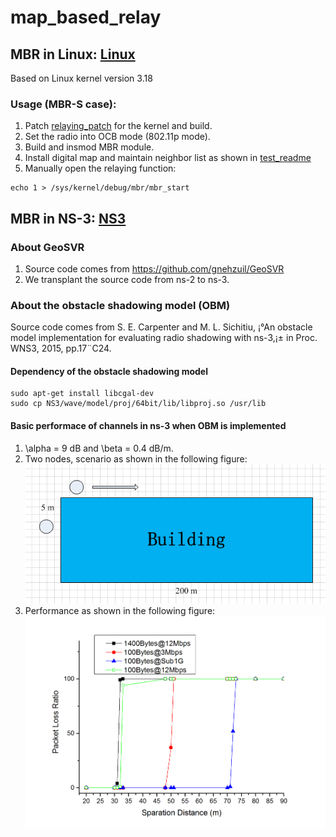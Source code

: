 # map_based_relay
## MBR in Linux: [Linux](Linux)
 Based on Linux kernel version 3.18
### Usage (MBR-S case):
 1. Patch [relaying_patch](Linux/20170306-0001-map-based-relay-encapsulate-the-relay-mac-addr-into-.patch) for the kernel and build.
 1. Set the radio into OCB mode (802.11p mode).
 1. Build and insmod MBR module.
 1. Install digital map and maintain neighbor list as shown in [test_readme](Linux/test/README.md)
 1. Manually open the relaying function:
 ```
 echo 1 > /sys/kernel/debug/mbr/mbr_start
 ```
 
## MBR in NS-3: [NS3](NS3)
### About GeoSVR
 1. Source code comes from https://github.com/gnehzuil/GeoSVR
 1. We transplant the source code from ns-2 to ns-3. 
### About the obstacle shadowing model (OBM)
 Source code comes from S. E. Carpenter and M. L. Sichitiu, ¡°An obstacle model implementation for evaluating radio shadowing with ns-3,¡± in Proc. WNS3, 2015, pp.17¨C24.
#### Dependency of the obstacle shadowing model
```
sudo apt-get install libcgal-dev
sudo cp NS3/wave/model/proj/64bit/lib/libproj.so /usr/lib
```

#### Basic performace of channels in ns-3 when OBM is implemented
 1. \alpha = 9 dB and \beta = 0.4 dB/m.
 1. Two nodes, scenario as shown in the following figure:
 ![image](NS3/ns3-ch-basic-scenario.jpg)
 1. Performance as shown in the following figure:
 ![image](NS3/ns3-ch-basic-performance.jpg)
